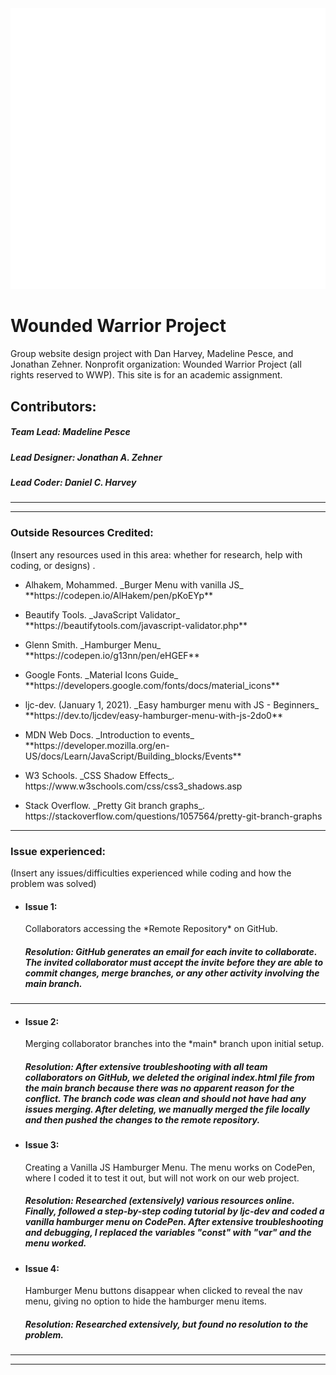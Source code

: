 <img src="images/wwp-vectorlogo.png" />

# Wounded Warrior Project

Group website design project with Dan Harvey, Madeline Pesce, and Jonathan Zehner. Nonprofit organization: Wounded Warrior Project (all rights reserved to WWP). This site is for an academic assignment.

## Contributors:

##### Team Lead: Madeline Pesce

##### Lead Designer: Jonathan A. Zehner

##### Lead Coder: Daniel C. Harvey

---

---

### Outside Resources Credited:

(Insert any resources used in this area: whether for research, help with coding, or designs) .

- <p>Alhakem, Mohammed. _Burger Menu with vanilla JS_  **https://codepen.io/AlHakem/pen/pKoEYp**
   
- <p>Beautify Tools. _JavaScript Validator_  **https://beautifytools.com/javascript-validator.php**

- <p>Glenn Smith. _Hamburger Menu_  **https://codepen.io/g13nn/pen/eHGEF**

- <p>Google Fonts. _Material Icons Guide_  **https://developers.google.com/fonts/docs/material_icons**

- <p>ljc-dev. (January 1, 2021). _Easy hamburger menu with JS - Beginners_  **https://dev.to/ljcdev/easy-hamburger-menu-with-js-2do0**

- <p>MDN Web Docs. _Introduction to events_  **https://developer.mozilla.org/en-US/docs/Learn/JavaScript/Building_blocks/Events**

- <p>W3 Schools. _CSS Shadow Effects_. https://www.w3schools.com/css/css3_shadows.asp

- <p>Stack Overflow. _Pretty Git branch graphs_. https://stackoverflow.com/questions/1057564/pretty-git-branch-graphs

---

### Issue experienced:

(Insert any issues/difficulties experienced while coding and how the problem was solved)

- #### Issue 1:

   <p> Collaborators accessing the *Remote Repository* on GitHub.

  ##### Resolution: GitHub generates an email for each invite to collaborate. The invited collaborator must accept the invite before they are able to commit changes, merge branches, or any other activity involving the main branch.

---

- #### Issue 2:

   <p> Merging collaborator branches into the *main* branch upon initial setup.

  ##### Resolution: After extensive troubleshooting with all team collaborators on GitHub, we deleted the original index.html file from the main branch because there was no apparent reason for the conflict. The branch code was clean and should not have had any issues merging. After deleting, we manually merged the file locally and then pushed the changes to the remote repository.

- #### Issue 3:

   <p> Creating a Vanilla JS Hamburger Menu. The menu works on CodePen, where I coded it to test it out, but will not work on our web project.

  ##### Resolution: Researched (extensively) various resources online. Finally, followed a step-by-step coding tutorial by ljc-dev and coded a vanilla hamburger menu on CodePen. After extensive troubleshooting and debugging, I replaced the variables "const" with "var" and the menu worked.

- #### Issue 4:

   <p> Hamburger Menu buttons disappear when clicked to reveal the nav menu, giving no option to hide the hamburger menu items.

  ##### Resolution: Researched extensively, but found no resolution to the problem.

---

---
